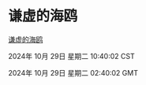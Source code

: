 # 谦虚的海鸥
[谦虚的海鸥](http://219.139.197.74:56308/qxdho/course/base/hotlink/index.php)

2024年 10月 29日 星期二 10:40:02 CST

2024年 10月 29日 星期二 02:40:02 GMT
